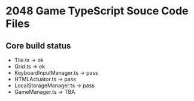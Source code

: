 # 2048 Game TypeScript Souce Code Files

## Core build status
* Tile.ts -> ok
* Grid.ts -> ok
* KeyboardInputManager.ts -> pass
* HTMLActuator.ts -> pass
* LocalStorageManager.ts -> pass
* GameManager.ts -> TBA
